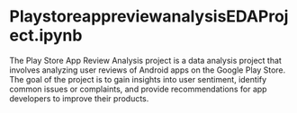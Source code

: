 # PlaystoreappreviewanalysisEDAProject.ipynb
The Play Store App Review Analysis project is a data analysis project that involves analyzing user reviews of Android apps on the Google Play Store. The goal of the project is to gain insights into user sentiment, identify common issues or complaints, and provide recommendations for app developers to improve their products.
